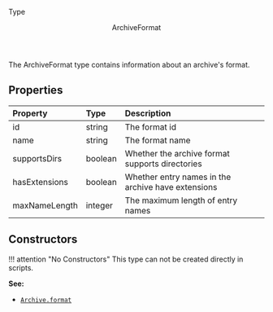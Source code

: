 <subhead>Type</subhead>
<header>ArchiveFormat</header>

The <type>ArchiveFormat</type> type contains information about an archive's format.

## Properties

| Property | Type | Description |
|:---------|:-----|:------------|
<prop class="ro">id</prop> | <type>string</type> | The format id
<prop class="ro">name</prop> | <type>string</type> | The format name
<prop class="ro">supportsDirs</prop> | <type>boolean</type> | Whether the archive format supports directories
<prop class="ro">hasExtensions</prop> | <type>boolean</type> | Whether entry names in the archive have extensions
<prop class="ro">maxNameLength</prop> | <type>integer</type> | The maximum length of entry names

## Constructors

!!! attention "No Constructors"
    This type can not be created directly in scripts.

**See:**

* <code>[Archive.format](Archive.md#properties)</code>
